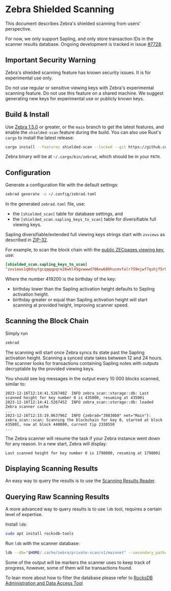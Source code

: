 # Zebra Shielded Scanning

This document describes Zebra's shielded scanning from users' perspective.

For now, we only support Sapling, and only store transaction IDs in the scanner results database.
Ongoing development is tracked in issue [#7728](https://github.com/ZcashFoundation/zebra/issues/7728).

## Important Security Warning

Zebra's shielded scanning feature has known security issues. It is for experimental use only.

Do not use regular or sensitive viewing keys with Zebra's experimental scanning
feature. Do not use this feature on a shared machine. We suggest generating new
keys for experimental use or publicly known keys.

## Build & Install

Use [Zebra 1.5.0](https://github.com/ZcashFoundation/zebra/releases/tag/v1.5.0)
or greater, or the `main` branch to get the latest features, and enable the
`shielded-scan` feature during the build. You can also use Rust's `cargo` to
install the latest release:

```bash
cargo install --features shielded-scan --locked --git https://github.com/ZcashFoundation/zebra zebrad
```

Zebra binary will be at `~/.cargo/bin/zebrad`, which should be in your `PATH`.

## Configuration

Generate a configuration file with the default settings:

```bash
zebrad generate -o ~/.config/zebrad.toml
```


In the generated `zebrad.toml` file, use:

- the `[shielded_scan]` table for database settings, and
- the `[shielded_scan.sapling_keys_to_scan]` table for diversifiable full viewing keys.

Sapling diversifiable/extended full viewing keys strings start with `zxviews` as
described in
[ZIP-32](https://zips.z.cash/zip-0032#sapling-extended-full-viewing-keys).

For example, to scan the block chain with the [public ZECpages viewing
key](https://zecpages.com/boardinfo), use:

```toml
[shielded_scan.sapling_keys_to_scan]
"zxviews1q0duytgcqqqqpqre26wkl45gvwwwd706xw608hucmvfalr759ejwf7qshjf5r9aa7323zulvz6plhttp5mltqcgs9t039cx2d09mgq05ts63n8u35hyv6h9nc9ctqqtue2u7cer2mqegunuulq2luhq3ywjcz35yyljewa4mgkgjzyfwh6fr6jd0dzd44ghk0nxdv2hnv4j5nxfwv24rwdmgllhe0p8568sgqt9ckt02v2kxf5ahtql6s0ltjpkckw8gtymxtxuu9gcr0swvz" = 419200
```

Where the number 419200 is the birthday of the key:
- birthday lower than the Sapling activation height defaults to Sapling activation height.
- birthday greater or equal than Sapling activation height will start scanning at provided height, improving scanner speed.

## Scanning the Block Chain

Simply run

```bash
zebrad
```

The scanning will start once Zebra syncs its state past the Sapling activation
height. Scanning a synced state takes between 12 and 24 hours. The scanner looks
for transactions containing Sapling notes with outputs decryptable by the
provided viewing keys.

You should see log messages in the output every 10 000 blocks scanned, similar
to:

```
2023-12-16T12:14:41.526740Z  INFO zebra_scan::storage::db: Last scanned height for key number 0 is 435000, resuming at 435001
2023-12-16T12:14:41.526745Z  INFO zebra_scan::storage::db: loaded Zebra scanner cache
...
2023-12-16T12:15:19.063796Z  INFO {zebrad="39830b0" net="Main"}: zebra_scan::scan: Scanning the blockchain for key 0, started at block 435001, now at block 440000, current tip 2330550
...
```

The Zebra scanner will resume the task if your Zebra instance went down for any
reason. In a new start, Zebra will display:

```
Last scanned height for key number 0 is 1798000, resuming at 1798001
```

## Displaying Scanning Results

An easy way to query the results is to use the
[Scanning Results Reader](https://github.com/ZcashFoundation/zebra/tree/main/zebra-utils#scanning-results-reader).

## Querying Raw Scanning Results

A more advanced way to query results is to use `ldb` tool, requires a certain level of expertise.

Install `ldb`:

```bash
sudo apt install rocksdb-tools
```

Run `ldb` with the scanner database:

```bash
ldb --db="$HOME/.cache/zebra/private-scan/v1/mainnet" --secondary_path= --column_family=sapling_tx_ids --hex scan
```

Some of the output will be markers the scanner uses to keep track of progress, however, some of them will be transactions found.

To lean more about how to filter the database please refer to [RocksDB Administration and Data Access Tool](https://github.com/facebook/rocksdb/wiki/Administration-and-Data-Access-Tool)
